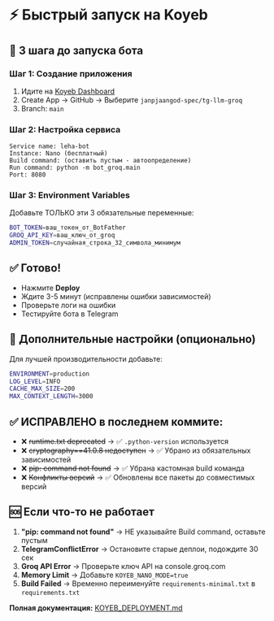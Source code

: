 # ⚡ Быстрый запуск на Koyeb

## 🚀 3 шага до запуска бота

### Шаг 1: Создание приложения
1. Идите на [Koyeb Dashboard](https://app.koyeb.com)
2. Create App → GitHub → Выберите `janpjaangod-spec/tg-llm-groq`
3. Branch: `main`

### Шаг 2: Настройка сервиса
```
Service name: leha-bot
Instance: Nano (бесплатный)
Build command: (оставить пустым - автоопределение)
Run command: python -m bot_groq.main
Port: 8080
```

### Шаг 3: Environment Variables
Добавьте ТОЛЬКО эти 3 обязательные переменные:

```bash
BOT_TOKEN=ваш_токен_от_BotFather
GROQ_API_KEY=ваш_ключ_от_groq
ADMIN_TOKEN=случайная_строка_32_символа_минимум
```

## ✅ Готово!
- Нажмите **Deploy**
- Ждите 3-5 минут (исправлены ошибки зависимостей)
- Проверьте логи на ошибки
- Тестируйте бота в Telegram

## 🔧 Дополнительные настройки (опционально)

Для лучшей производительности добавьте:
```bash
ENVIRONMENT=production
LOG_LEVEL=INFO
CACHE_MAX_SIZE=200
MAX_CONTEXT_LENGTH=3000
```

## ✅ **ИСПРАВЛЕНО в последнем коммите:**
- ❌ ~~runtime.txt deprecated~~ → ✅ `.python-version` используется
- ❌ ~~cryptography==41.0.8 недоступен~~ → ✅ Убрано из обязательных зависимостей
- ❌ ~~pip: command not found~~ → ✅ Убрана кастомная build команда
- ❌ ~~Конфликты версий~~ → ✅ Обновлены все пакеты до совместимых версий

## 🆘 Если что-то не работает

1. **"pip: command not found"** → НЕ указывайте Build command, оставьте пустым
2. **TelegramConflictError** → Остановите старые деплои, подождите 30 сек
3. **Groq API Error** → Проверьте ключ API на console.groq.com
4. **Memory Limit** → Добавьте `KOYEB_NANO_MODE=true`
5. **Build Failed** → Временно переименуйте `requirements-minimal.txt` в `requirements.txt`

**Полная документация:** [KOYEB_DEPLOYMENT.md](KOYEB_DEPLOYMENT.md)